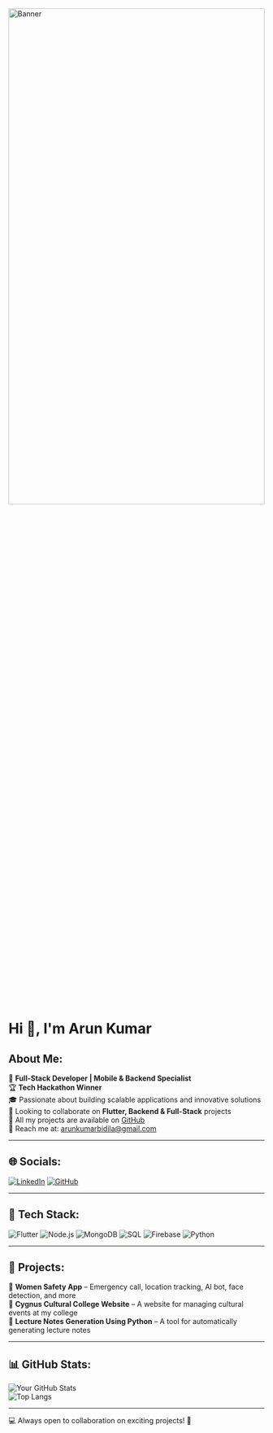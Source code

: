 <!-- Banner Image -->
<img src="https://res.cloudinary.com/dxezbktvq/image/upload/v1740124576/15_Programming_tips_to_improve_your_coding_productivity_ahgu0h.jpg" alt="Banner" width="100%" height ="50%">

# Hi 👋, I'm Arun Kumar

## About Me:
🔹 **Full-Stack Developer | Mobile & Backend Specialist**  
🏆 **Tech Hackathon Winner**  
🎓 Passionate about building scalable applications and innovative solutions  
🤝 Looking to collaborate on **Flutter, Backend & Full-Stack** projects  
📌 All my projects are available on [GitHub](https://github.com/arun-kumar-bidila)  
📩 Reach me at: arunkumarbidila@gmail.com  

---

## 🌐 Socials:
[![LinkedIn](https://img.shields.io/badge/LinkedIn-0077B5?style=for-the-badge&logo=linkedin&logoColor=white)](www.linkedin.com/in/arun-kumar-bidila)
[![GitHub](https://img.shields.io/badge/GitHub-181717?style=for-the-badge&logo=github&logoColor=white)](https://github.com/arun-kumar-bidila)

---

## 🚀 Tech Stack:
![Flutter](https://img.shields.io/badge/Flutter-02569B?style=for-the-badge&logo=flutter&logoColor=white)
![Node.js](https://img.shields.io/badge/Node.js-339933?style=for-the-badge&logo=node.js&logoColor=white)
![MongoDB](https://img.shields.io/badge/MongoDB-4EA94B?style=for-the-badge&logo=mongodb&logoColor=white)
![SQL](https://img.shields.io/badge/SQL-CC2927?style=for-the-badge&logo=microsoft-sql-server&logoColor=white)
![Firebase](https://img.shields.io/badge/Firebase-FFCA28?style=for-the-badge&logo=firebase&logoColor=black)
![Python](https://img.shields.io/badge/Python-3776AB?style=for-the-badge&logo=python&logoColor=white)

---

## 📌 Projects:
🔹 **Women Safety App** – Emergency call, location tracking, AI bot, face detection, and more  
🔹 **Cygnus Cultural College Website** – A website for managing cultural events at my college  
🔹 **Lecture Notes Generation Using Python** – A tool for automatically generating lecture notes  

---

## 📊 GitHub Stats:
![Your GitHub Stats](https://github-readme-stats.vercel.app/api?username=arun-kumar-bidila&show_icons=true&theme=dark)  
![Top Langs](https://github-readme-stats.vercel.app/api/top-langs/?username=arun-kumar-bidila&layout=compact&theme=dark)

---

💻 Always open to collaboration on exciting projects! 🚀
